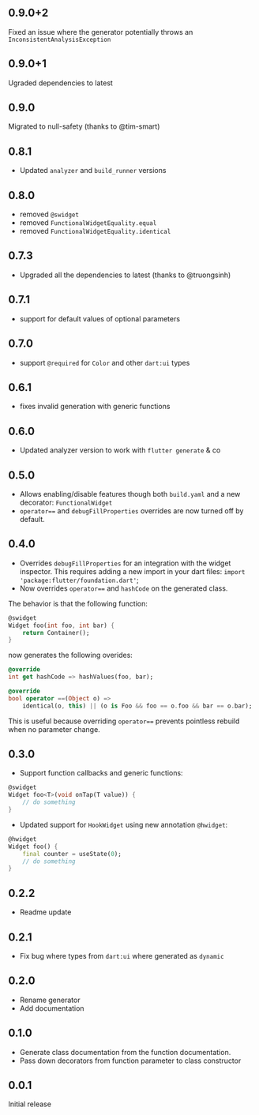 ## 0.9.0+2

Fixed an issue where the generator potentially throws an `InconsistentAnalysisException`

## 0.9.0+1

Ugraded dependencies to latest

## 0.9.0

Migrated to null-safety (thanks to @tim-smart)

## 0.8.1

- Updated `analyzer` and `build_runner` versions

## 0.8.0

- removed `@swidget`
- removed `FunctionalWidgetEquality.equal`
- removed `FunctionalWidgetEquality.identical`

## 0.7.3

- Upgraded all the dependencies to latest (thanks to @truongsinh)

## 0.7.1

- support for default values of optional parameters

## 0.7.0

- support `@required` for `Color` and other `dart:ui` types

## 0.6.1

- fixes invalid generation with generic functions

## 0.6.0

- Updated analyzer version to work with `flutter generate` & co

## 0.5.0

- Allows enabling/disable features though both `build.yaml` and a new decorator: `FunctionalWidget`
- `operator==` and `debugFillProperties` overrides are now turned off by default.

## 0.4.0

- Overrides `debugFillProperties` for an integration with the widget inspector.
  This requires adding a new import in your dart files:
  `import 'package:flutter/foundation.dart'`;
- Now overrides `operator==` and `hashCode` on the generated class.

The behavior is that the following function:

```dart
@swidget
Widget foo(int foo, int bar) {
    return Container();
}
```

now generates the following overides:

```dart
@override
int get hashCode => hashValues(foo, bar);

@override
bool operator ==(Object o) =>
    identical(o, this) || (o is Foo && foo == o.foo && bar == o.bar);
```

This is useful because overriding `operator==` prevents pointless rebuild when no parameter change.

## 0.3.0

- Support function callbacks and generic functions:

```dart
@swidget
Widget foo<T>(void onTap(T value)) {
    // do something
}
```

- Updated support for `HookWidget` using new annotation `@hwidget`:

```dart
@hwidget
Widget foo() {
    final counter = useState(0);
    // do something
}
```

## 0.2.2

- Readme update

## 0.2.1

- Fix bug where types from `dart:ui` where generated as `dynamic`

## 0.2.0

- Rename generator
- Add documentation

## 0.1.0

- Generate class documentation from the function documentation.
- Pass down decorators from function parameter to class constructor

## 0.0.1

Initial release
